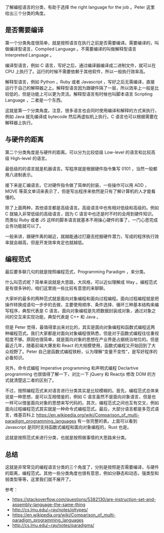 了解编程语言的分类，有助于选择 the right language for the job 。Peter 这里给出三个分类的角度。

## 是否需要编译

第一个分类角度很简单，就是按照语言在执行之前是否需要编译。需要编译的，叫做编译型语言，Compiled Language 。不需要编译的叫做解释型语言 Interpreted Language 。

编译型语言，例如 C 语言，写好之后，通过编译器编译成二进制文件，就可以在 CPU 上执行了。运行的时候不需要依赖于其他软件，所以一般执行效率高。

解释型语言，例如 Python ，Ruby 或者 Javascript ，写好之后无需编译，直接运行于自己的解释器之上。解释型语言因为跟硬件隔了一层，所以效率上一般是比较低的，但是功能上可以更为灵活。解释型语言有时候也叫脚本语言 Scripting Language ，二者是一个东西。

这就是第一个分类角度。注意，很多语言也会同时使用编译和解释的方式来执行，例如 Java 就先编译成 bytecode 然后再虚拟机上执行。C 语言也可以根据需要在解释器上执行。

## 与硬件的距离

第二个分类角度是与硬件的距离。可以分为比较低级 Low-level 的语言和比较高级 High-level 的语言。

最低级的的语言就是机器语言。写程序就是根据硬件指令集写 0101 ，当然一般都用八进制表示。

接下来是汇编语言。它对硬件指令做了简单的封装，一些操作可以用 ADD ，MOVE 等英文单词来表示了，但是写出程序来依然是只有了解计算机的人才能看懂的。

除了上面两种，其他语言都是高级语言。高级语言中也有相对低级和高级的。例如 C 就输入非常低级的高级语言，因为 C 语言中也还是时不时的会用到硬件知识。而类似 Ruby 或者 JS 这样的脚本语言就基本不用操心硬件的事了，一门心思完成业务功能就可以了。

一般来讲，跟硬件离的越近，就越能通过打磨去挖掘硬件潜力，写成的程序执行效率就会越高，但是开发效率肯定也就越低。

## 编程范式

最后要多聊几句的就是按照编程范式，Programming Paradigm ，来分类。

什么叫范式呢？简单来说就是大思路，大风格，可以近似理解成 Way 。编程范式是有很多钟的，咱们这里挑一些比较有意思的来聊聊。

大家听的最多的两种范式就是面向对象编程和面向过程编程。面向过程编程就是把操作转换成语句一步步的去做，主要使用顺序、条件选择、循环三种基本结构来编写程序，典型代表是 C 语言。面向对象编程是先把数据封装成对象，通过对象之间的交互来实现功能，典型代表是 C++ 和 Java 。

但是 Peter 觉得，最值得拿出来对比的，其实是面向对象编程和函数式编程这两种编程范式。我们大家都是对面向对象编程很熟悉，但是对于函数式编程往往重视程度不够。原因也很简单，就是面向对象的思想在产业界是占据统治地位的。但是最近几年，随着前端大爆发和 React 的大规模使用，函数式编程又开始回到了大众视野了。Peter 自己是函数式编程铁粉，认为理解“变量不变性”，是写好程序的必备知识。

另外，命令式编程 Imperative programming 和声明式编程 Declartive programming 也很值得了解一下，对比一下 jQuery 和 Reactjs 修改 DOM 的方式就清楚这二者的区别了。

不过，按照编程范式来对语言进行分类其实是比较模糊的。首先，编程范式总体来说是一种思想，是可以互相借鉴的，例如 C 语言虽然不是面向对象语言，但是也一样可以借鉴面向对象的思想来写代码的。其次，编程范式之间也互有交叉，例如面向过程编程范式其实就是一种命令式编程范式。最后，大部分语言都是多范式语言，维基百科上 https://en.wikipedia.org/wiki/Comparison_of_multi-paradigm_programming_languages 有一张完整的表。上面可以看到 Javascript 是同时支持函数式编程和面向对象编程的，Rust 也是。

这就是按照范式来进行分类，也就是按照做事情的大思路来分类。

## 总结

这就是非常常见的编程语言分类的三个角度了，分别是按照是否需要编译，与硬件的距离，编程范式。其他一些分类角度也很有意思，例如分静态和动态，强类型和弱类型等等，这里我们就不展开了。

参考：

- https://stackoverflow.com/questions/5382130/are-instruction-set-and-assembly-language-the-same-thing
- http://cs.lmu.edu/~ray/notes/pltypes/
- https://en.wikipedia.org/wiki/Comparison_of_multi-paradigm_programming_languages
- http://cs.lmu.edu/~ray/notes/paradigms/
